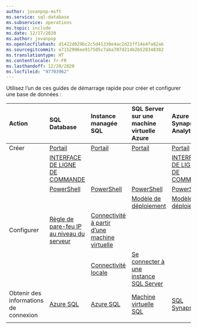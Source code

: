 ```yaml
---
author: jovanpop-msft
ms.service: sql-database
ms.subservice: operations
ms.topic: include
ms.date: 12/17/2020
ms.author: jovanpop
ms.openlocfilehash: d1422d029bc2c5d41330e4ac2d21ff14e4fa82ab
ms.sourcegitcommit: e7152996ee917505c7aba707d214b2b520348302
ms.translationtype: HT
ms.contentlocale: fr-FR
ms.lasthandoff: 12/20/2020
ms.locfileid: "97703962"
---
```

  Utilisez l’un de ces guides de démarrage rapide pour créer et configurer une base de données :

  | Action | SQL Database | Instance managée SQL | SQL Server sur une machine virtuelle Azure | Azure Synapse Analytics |
  |:--- |:--- |:---|:---|:---|
  | Créer| [Portail](../database/single-database-create-quickstart.md) | [Portail](../managed-instance/instance-create-quickstart.md) | [Portail](../virtual-machines/windows/sql-vm-create-portal-quickstart.md) | [Portail](../../synapse-analytics/quickstart-create-workspace.md) |
  || [INTERFACE DE LIGNE DE COMMANDE](../database/scripts/create-and-configure-database-cli.md) | | | [INTERFACE DE LIGNE DE COMMANDE](../../synapse-analytics/quickstart-create-workspace-cli.md) |
  || [PowerShell](../database/scripts/create-and-configure-database-powershell.md) | [PowerShell](../managed-instance/scripts/create-configure-managed-instance-powershell.md) | [PowerShell](../virtual-machines/windows/sql-vm-create-powershell-quickstart.md) | [PowerShell](../../synapse-analytics/quickstart-create-workspace-powershell.md) |
  || | | [Modèle de déploiement](../virtual-machines/windows/create-sql-vm-resource-manager-template.md) | [Modèle de déploiement](../../synapse-analytics/quickstart-deployment-template-workspaces.md) | 
  | Configurer | [Règle de pare-feu IP au niveau du serveur](../database/firewall-create-server-level-portal-quickstart.md)| [Connectivité à partir d’une machine virtuelle](../managed-instance/connect-vm-instance-configure.md)| |
  |||[Connectivité locale](../managed-instance/point-to-site-p2s-configure.md) | [Se connecter à une instance SQL Server](../virtual-machines/windows/sql-vm-create-portal-quickstart.md) |
  | Obtenir des informations de connexion | [Azure SQL](../database/connect-query-content-reference-guide.md#get-server-connection-information)|[Azure SQL](../database/connect-query-content-reference-guide.md#get-server-connection-information)| [Machine virtuelle SQL](../virtual-machines/windows/sql-vm-create-portal-quickstart.md?#connect-to-sql-server)| [SQL Synapse](../../synapse-analytics/sql/connect-overview.md#find-your-server-name)|
  |||||
